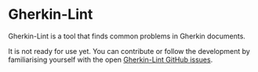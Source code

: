 # Gherkin-Lint

Gherkin-Lint is a tool that finds common problems in Gherkin documents.

It is not ready for use yet. You can contribute or follow the development
by familiarising yourself with the open
[Gherkin-Lint GitHub issues](https://github.com/cucumber/cucumber/labels/gherkin-lint).
